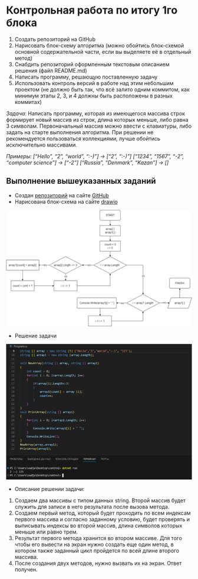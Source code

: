 # Контрольная работа по итогу 1го блока
1. Создать репозиторий на GitHub
2. Нарисовать блок-схему алгоритма (можно обойтись блок-схемой основной содержательной части, если вы выделяете её в отдельный метод)
3. Снабдить репозиторий оформленным текстовым описанием решения (файл README.md)
4. Написать программу, решающую поставленную задачу
5. Использовать контроль версий в работе над этим небольшим проектом (не должно быть так, что всё залито одним коммитом, как минимум этапы 2, 3, и 4 должны быть расположены в разных коммитах)

*Задача*: Написать программу, которая из имеющегося массива строк формирует новый массив из строк, длина которых меньше, либо равна 3 символам. Первоначальный массив можно ввести с клавиатуры, либо задать на старте выполнения алгоритма. При решении не рекомендуется пользоваться коллекциями, лучше обойтись исключительно массивами.

*Примеры:
[“Hello”, “2”, “world”, “:-)”] → [“2”, “:-)”]
[“1234”, “1567”, “-2”, “computer science”] → [“-2”]
[“Russia”, “Denmark”, “Kazan”] → []*

## Выполнение вышеуказанных заданий

- Создан [репозиторий](https://github.com/vudjaaz/Control) на сайте [GitHub](https://github.com/)
- Нарисована блок-схема на сайте [drawio](https://www.drawio.com/)

![картинка](scheme.png)



- Решение задачи 

![картинка1](Cod.png)
- Описание решении задачи:
1) Создаем два массивы с типом данных string. Второй массив будет служить для записи в него результата после вызова метода.
2) Создаем первый метод, который будет проходить по всем индексам первого массива и согласно заданному условию, будет проверять и выписывать индексы во второй массив, длина символов которых меньше или равно трем. 
3) Результат первого метода хранится во втором массиве. Для того чтобы его вывести на экран нужно создать еще один метод, в котором также заданный цикл пройдется по всей длине второго массива.
4) После создания двух методов, нужно вызвать их на экран. Ответ получен.